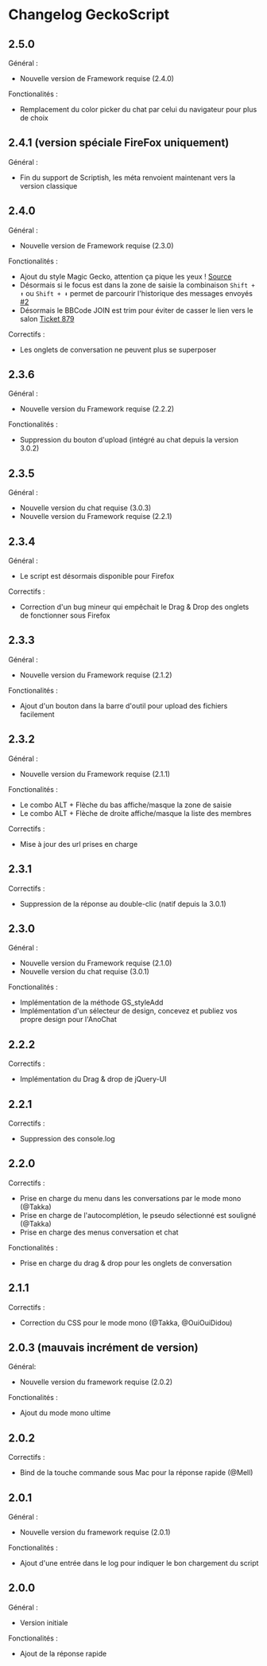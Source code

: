 # Changelog GeckoScript

## 2.5.0

Général :

- Nouvelle version de Framework requise (2.4.0)

Fonctionalités :

- Remplacement du color picker du chat par celui du navigateur pour plus de choix

## 2.4.1 (version spéciale FireFox uniquement)

Général :

- Fin du support de Scriptish, les méta renvoient maintenant vers la version classique

## 2.4.0

Général :

- Nouvelle version de Framework requise (2.3.0)

Fonctionalités :

- Ajout du style Magic Gecko, attention ça pique les yeux ! [Source](https://github.com/antoine-pous/magic-gecko/blob/master/magicGecko.css)
- Désormais si le focus est dans la zone de saisie la combinaison `Shift + ⬆` ou `Shift + ⬇` permet de parcourir l'historique des messages envoyés [#2](https://github.com/dvp-io/AnoCheat/issues/2)
- Désormais le BBCode JOIN est trim pour éviter de casser le lien vers le salon [Ticket 879](http://www.developpez.net/forums/issue.php?issueid=879)

Correctifs :

- Les onglets de conversation ne peuvent plus se superposer

## 2.3.6

Général :

- Nouvelle version du Framework requise (2.2.2)

Fonctionalités :

- Suppression du bouton d'upload (intégré au chat depuis la version 3.0.2)

## 2.3.5

Général :

- Nouvelle version du chat requise (3.0.3)
- Nouvelle version du Framework requise (2.2.1)

## 2.3.4

Général :

- Le script est désormais disponible pour Firefox

Correctifs :

- Correction d'un bug mineur qui empêchait le Drag & Drop des onglets de fonctionner sous Firefox 

## 2.3.3

Général :

- Nouvelle version du Framework requise (2.1.2)

Fonctionalités :

- Ajout d'un bouton dans la barre d'outil pour upload des fichiers facilement

## 2.3.2

Général :

- Nouvelle version du Framework requise (2.1.1)

Fonctionalités :

- Le combo ALT + Flèche du bas affiche/masque la zone de saisie
- Le combo ALT + Flèche de droite affiche/masque la liste des membres

Correctifs :

- Mise à jour des url prises en charge

## 2.3.1

Correctifs :

- Suppression de la réponse au double-clic (natif depuis la 3.0.1)

## 2.3.0

Général :

- Nouvelle version du Framework requise (2.1.0)
- Nouvelle version du chat requise (3.0.1)

Fonctionalités :

- Implémentation de la méthode GS_styleAdd
- Implémentation d'un sélecteur de design, concevez et publiez vos propre design pour l'AnoChat

## 2.2.2

Correctifs :

- Implémentation du Drag & drop de jQuery-UI

## 2.2.1

Correctifs :

- Suppression des console.log

## 2.2.0

Correctifs :

- Prise en charge du menu dans les conversations par le mode mono (@Takka)
- Prise en charge de l'autocomplétion, le pseudo sélectionné est souligné (@Takka)
- Prise en charge des menus conversation et chat

Fonctionalités :

- Prise en charge du drag & drop pour les onglets de conversation

## 2.1.1

Correctifs :

- Correction du CSS pour le mode mono (@Takka, @OuiOuiDidou)

## 2.0.3 (mauvais incrément de version)

Général:

  - Nouvelle version du framework requise (2.0.2)

Fonctionalités :

  - Ajout du mode mono ultime 

## 2.0.2

Correctifs :

  - Bind de la touche commande sous Mac pour la réponse rapide (@Mell)

## 2.0.1

Général :

  - Nouvelle version du framework requise (2.0.1)

Fonctionalités :

  - Ajout d'une entrée dans le log pour indiquer le bon chargement du script

## 2.0.0

Général :

  - Version initiale

Fonctionalités :

  - Ajout de la réponse rapide
